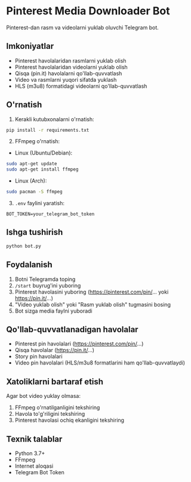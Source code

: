 # Pinterest Media Downloader Bot

Pinterest-dan rasm va videolarni yuklab oluvchi Telegram bot.

## Imkoniyatlar

- Pinterest havolalaridan rasmlarni yuklab olish
- Pinterest havolalaridan videolarni yuklab olish
- Qisqa (pin.it) havolalarni qo'llab-quvvatlash
- Video va rasmlarni yuqori sifatda yuklash
- HLS (m3u8) formatidagi videolarni qo'llab-quvvatlash

## O'rnatish

1. Kerakli kutubxonalarni o'rnatish:
```bash
pip install -r requirements.txt
```

2. FFmpeg o'rnatish:
- Linux (Ubuntu/Debian):
```bash
sudo apt-get update
sudo apt-get install ffmpeg
```
- Linux (Arch):
```bash
sudo pacman -S ffmpeg
```

3. `.env` faylini yaratish:
```
BOT_TOKEN=your_telegram_bot_token
```

## Ishga tushirish

```bash
python bot.py
```

## Foydalanish

1. Botni Telegramda toping
2. `/start` buyrug'ini yuboring
3. Pinterest havolasini yuboring (https://pinterest.com/pin/... yoki https://pin.it/...)
4. "Video yuklab olish" yoki "Rasm yuklab olish" tugmasini bosing
5. Bot sizga media faylni yuboradi

## Qo'llab-quvvatlanadigan havolalar

- Pinterest pin havolalari (https://pinterest.com/pin/...)
- Qisqa havolalar (https://pin.it/...)
- Story pin havolalari
- Video pin havolalari (HLS/m3u8 formatlarini ham qo'llab-quvvatlaydi)

## Xatoliklarni bartaraf etish

Agar bot video yuklay olmasa:
1. FFmpeg o'rnatilganligini tekshiring
2. Havola to'g'riligini tekshiring
3. Pinterest havolasi ochiq ekanligini tekshiring

## Texnik talablar

- Python 3.7+
- FFmpeg
- Internet aloqasi
- Telegram Bot Token 